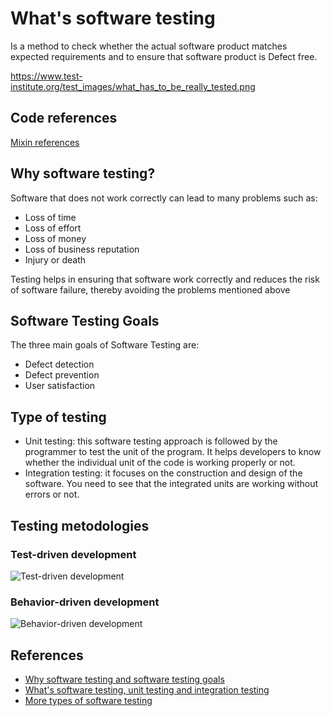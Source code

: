 # What's software testing

Is a method to check whether the actual software product matches expected requirements and to ensure that software product is Defect free.

https://www.test-institute.org/test_images/what_has_to_be_really_tested.png

## Code references

[Mixin references](docs/testing/TESTING.md)

## Why software testing?

Software that does not work correctly can lead to many problems such as:

- Loss of time
- Loss of effort
- Loss of money
- Loss of business reputation
- Injury or death

Testing helps in ensuring that software work correctly and reduces the risk of software failure, thereby avoiding the problems mentioned above

## Software Testing Goals

The three main goals of Software Testing are:

- Defect detection
- Defect prevention
- User satisfaction

## Type of testing

- Unit testing: this software testing approach is followed by the programmer to test the unit of the program. It helps developers to know whether the individual unit of the code is working properly or not.
- Integration testing: it focuses on the construction and design of the software. You need to see that the integrated units are working without errors or not.

## Testing metodologies

### Test-driven development

![Test-driven development](https://www.xeridia.com/sites/default/files/contenidos/blog/test-driven-development.png "Test-driven development")

### Behavior-driven development

![Behavior-driven development](https://brainhub.eu/blog/wp-content/uploads/2019/03/behavior-driven-development-cycle-what-is-bdd.png "Behavior-driven development")

## References

- [Why software testing and software testing goals](https://softwaretestingfundamentals.com/)
- [What's software testing, unit testing and integration testing](https://www.guru99.com/software-testing-introduction-importance.html)
- [More types of software testing](https://www.360logica.com/blog/software-testing-fundamentals/)
